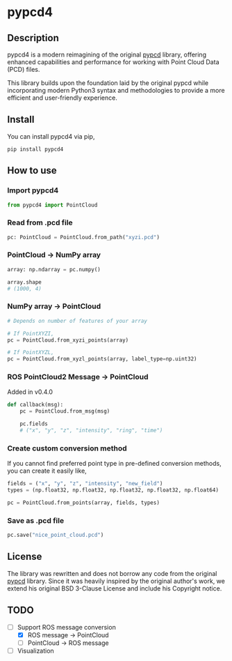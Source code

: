 # pypcd4

## Description

pypcd4 is a modern reimagining of the original [pypcd](https://github.com/dimatura/pypcd) library,
offering enhanced capabilities and performance for working with Point Cloud Data (PCD) files.

This library builds upon the foundation laid by the original pypcd while incorporating modern
Python3 syntax and methodologies to provide a more efficient and user-friendly experience.

## Install

You can install pypcd4 via pip,

```shell
pip install pypcd4
```

## How to use

### Import pypcd4

```python
from pypcd4 import PointCloud
```

### Read from .pcd file

```python
pc: PointCloud = PointCloud.from_path("xyzi.pcd")
```

### PointCloud -> NumPy array

```python
array: np.ndarray = pc.numpy()

array.shape
# (1000, 4)
```

### NumPy array -> PointCloud

```python
# Depends on number of features of your array

# If PointXYZI,
pc = PointCloud.from_xyzi_points(array)

# If PointXYZL,
pc = PointCloud.from_xyzl_points(array, label_type=np.uint32)
```

### ROS PointCloud2 Message -> PointCloud

Added in v0.4.0

```python
def callback(msg):
    pc = PointCloud.from_msg(msg)

    pc.fields
    # ("x", "y", "z", "intensity", "ring", "time")
```

### Create custom conversion method

If you cannot find preferred point type in pre-defined conversion methods,
you can create it easily like,

```python
fields = ("x", "y", "z", "intensity", "new_field")
types = (np.float32, np.float32, np.float32, np.float32, np.float64)

pc = PointCloud.from_points(array, fields, types)
```

### Save as .pcd file

```python
pc.save("nice_point_cloud.pcd")
```

## License

The library was rewritten and does not borrow any code from the original [pypcd](https://github.com/dimatura/pypcd) library.
Since it was heavily inspired by the original author's work, we extend his original BSD 3-Clause License and include his Copyright notice.

## TODO

- [ ] Support ROS message conversion
  - [x] ROS message -> PointCloud
  - [ ] PointCloud  -> ROS message
- [ ] Visualization
